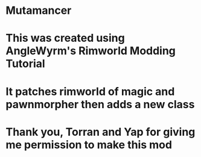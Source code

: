 # Mutamancer
# This was created using AngleWyrm's Rimworld Modding Tutorial
# It patches rimworld of magic and pawnmorpher then adds a new class
# Thank you, Torran and Yap for giving me permission to make this mod